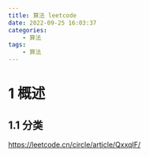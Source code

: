 ```yaml
---
title: 算法 leetcode
date: 2022-09-25 16:03:37
categories:
    - 算法
tags:
    - 算法
---
```


# 1 概述
## 1.1 分类
https://leetcode.cn/circle/article/QxxqIF/